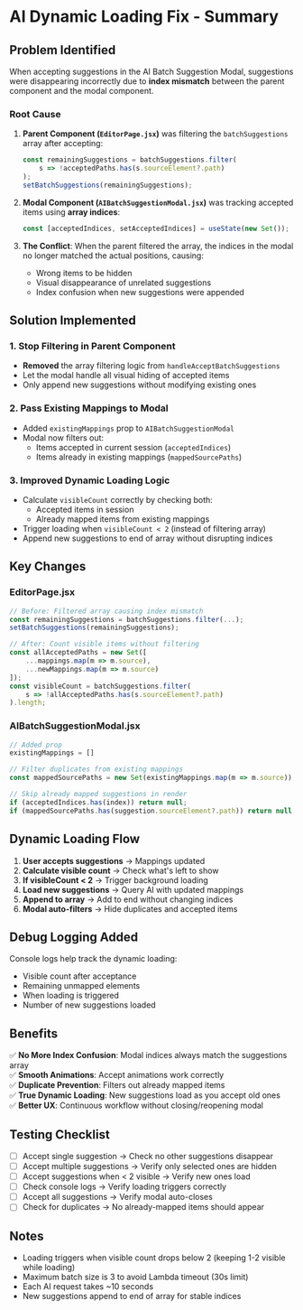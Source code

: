 # AI Dynamic Loading Fix - Summary

## Problem Identified

When accepting suggestions in the AI Batch Suggestion Modal, suggestions were disappearing incorrectly due to **index mismatch** between the parent component and the modal component.

### Root Cause

1. **Parent Component (`EditorPage.jsx`)** was filtering the `batchSuggestions` array after accepting:
   ```javascript
   const remainingSuggestions = batchSuggestions.filter(
       s => !acceptedPaths.has(s.sourceElement?.path)
   );
   setBatchSuggestions(remainingSuggestions);
   ```

2. **Modal Component (`AIBatchSuggestionModal.jsx`)** was tracking accepted items using **array indices**:
   ```javascript
   const [acceptedIndices, setAcceptedIndices] = useState(new Set());
   ```

3. **The Conflict**: When the parent filtered the array, the indices in the modal no longer matched the actual positions, causing:
   - Wrong items to be hidden
   - Visual disappearance of unrelated suggestions
   - Index confusion when new suggestions were appended

## Solution Implemented

### 1. Stop Filtering in Parent Component
- **Removed** the array filtering logic from `handleAcceptBatchSuggestions`
- Let the modal handle all visual hiding of accepted items
- Only append new suggestions without modifying existing ones

### 2. Pass Existing Mappings to Modal
- Added `existingMappings` prop to `AIBatchSuggestionModal`
- Modal now filters out:
  - Items accepted in current session (`acceptedIndices`)
  - Items already in existing mappings (`mappedSourcePaths`)

### 3. Improved Dynamic Loading Logic
- Calculate `visibleCount` correctly by checking both:
  - Accepted items in session
  - Already mapped items from existing mappings
- Trigger loading when `visibleCount < 2` (instead of filtering array)
- Append new suggestions to end of array without disrupting indices

## Key Changes

### EditorPage.jsx
```javascript
// Before: Filtered array causing index mismatch
const remainingSuggestions = batchSuggestions.filter(...);
setBatchSuggestions(remainingSuggestions);

// After: Count visible items without filtering
const allAcceptedPaths = new Set([
    ...mappings.map(m => m.source),
    ...newMappings.map(m => m.source)
]);
const visibleCount = batchSuggestions.filter(
    s => !allAcceptedPaths.has(s.sourceElement?.path)
).length;
```

### AIBatchSuggestionModal.jsx
```javascript
// Added prop
existingMappings = []

// Filter duplicates from existing mappings
const mappedSourcePaths = new Set(existingMappings.map(m => m.source));

// Skip already mapped suggestions in render
if (acceptedIndices.has(index)) return null;
if (mappedSourcePaths.has(suggestion.sourceElement?.path)) return null;
```

## Dynamic Loading Flow

1. **User accepts suggestions** → Mappings updated
2. **Calculate visible count** → Check what's left to show
3. **If visibleCount < 2** → Trigger background loading
4. **Load new suggestions** → Query AI with updated mappings
5. **Append to array** → Add to end without changing indices
6. **Modal auto-filters** → Hide duplicates and accepted items

## Debug Logging Added

Console logs help track the dynamic loading:
- Visible count after acceptance
- Remaining unmapped elements
- When loading is triggered
- Number of new suggestions loaded

## Benefits

✅ **No More Index Confusion**: Modal indices always match the suggestions array  
✅ **Smooth Animations**: Accept animations work correctly  
✅ **Duplicate Prevention**: Filters out already mapped items  
✅ **True Dynamic Loading**: New suggestions load as you accept old ones  
✅ **Better UX**: Continuous workflow without closing/reopening modal  

## Testing Checklist

- [ ] Accept single suggestion → Check no other suggestions disappear
- [ ] Accept multiple suggestions → Verify only selected ones are hidden
- [ ] Accept suggestions when < 2 visible → Verify new ones load
- [ ] Check console logs → Verify loading triggers correctly
- [ ] Accept all suggestions → Verify modal auto-closes
- [ ] Check for duplicates → No already-mapped items should appear

## Notes

- Loading triggers when visible count drops below 2 (keeping 1-2 visible while loading)
- Maximum batch size is 3 to avoid Lambda timeout (30s limit)
- Each AI request takes ~10 seconds
- New suggestions append to end of array for stable indices
